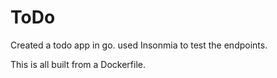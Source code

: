 # ToDo

Created a todo app in go.  used Insonmia to test the endpoints.

This is all built from a Dockerfile.
